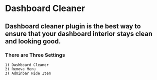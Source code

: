 # Dashboard Cleaner 

## Dashboard cleaner plugin is the best way to ensure that your dashboard interior stays clean and looking good.

### There are Three Settings 
	1) Dashboard Cleaner
	2) Remove Menu
	3) Adminbar Hide Item
